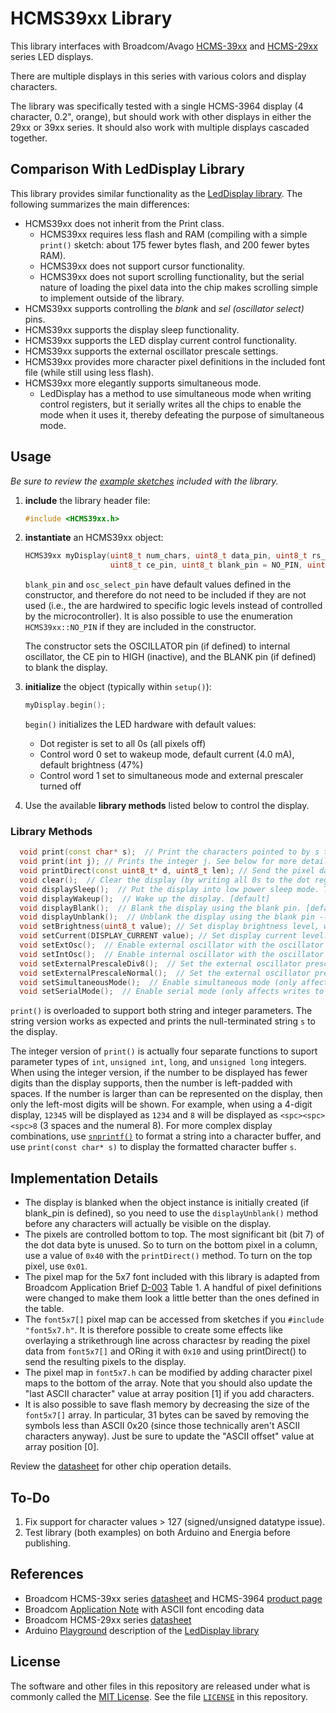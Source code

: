 # HCMS39xx Library

This library interfaces with Broadcom/Avago [HCMS-39xx][2] and [HCMS-29xx][4] series LED displays.

There are multiple displays in this series with various colors and display characters.

The library was specifically tested with a single HCMS-3964 display (4 character, 0.2", orange), but should work with other displays in either the 29xx or 39xx series. It should also work with multiple displays cascaded together.

## Comparison With LedDisplay Library

This library provides similar functionality as the [LedDisplay library][5]. The following summarizes the main differences:

- HCMS39xx does not inherit from the Print class.
  - HCMS39xx requires less flash and RAM (compiling with a simple `print()` sketch: about 175 fewer bytes flash, and 200 fewer bytes RAM).
  - HCMS39xx does not support cursor functionality.
  - HCMS39xx does not suport scrolling functionality, but the serial nature of loading the pixel data into the chip makes scrolling simple to implement outside of the library.
- HCMS39xx supports controlling the _blank_ and _sel (oscillator select)_ pins.
- HCMS39xx supports the display sleep functionality.
- HCMS39xx supports the LED display current control functionality.
- HCMS39xx supports the external oscillator prescale settings.
- HCMS39xx provides more character pixel definitions in the included font file (while still using less flash).
- HCMS39xx more elegantly supports simultaneous mode.
  - LedDisplay has a method to use simultaneous mode when writing control registers, but it serially writes all the chips to enable the mode when it uses it, thereby defeating the purpose of simultaneous mode.

## Usage

_Be sure to review the [example sketches][7] included with the library._

1. **include** the library header file:

    ```cpp
    #include <HCMS39xx.h>
    ```

2. **instantiate** an HCMS39xx object:

    ```cpp
    HCMS39xx myDisplay(uint8_t num_chars, uint8_t data_pin, uint8_t rs_pin, uint8_t clk_pin, 
                       uint8_t ce_pin, uint8_t blank_pin = NO_PIN, uint8_t osc_select_pin = NO_PIN);
    ```

    `blank_pin` and `osc_select_pin` have default values defined in the constructor, and therefore do not need to be included if they are not used (i.e., the are hardwired to specific logic levels instead of controlled by the microcontroller). It is also possible to use the enumeration `HCMS39xx::NO_PIN` if they are included in the constructor.

    The constructor sets the OSCILLATOR pin (if defined) to internal oscillator, the CE pin to HIGH (inactive), and the BLANK pin (if defined) to blank the display.

3. **initialize** the object (typically within `setup()`):

    ```cpp
    myDisplay.begin();
    ```

    `begin()` initializes the LED hardware with default values:

    - Dot register is set to all 0s (all pixels off)
    - Control word 0 set to wakeup mode, default current (4.0 mA), default brightness (47%)
    - Control word 1 set to simultaneous mode and external prescaler turned off

4. Use the available **library methods** listed below to control the display.

### Library Methods

```cpp
  void print(const char* s);  // Print the characters pointed to by s to the display.
  void print(int j); // Prints the integer j. See below for more details, including other integer types supported.
  void printDirect(const uint8_t* d, uint8_t len); // Send the pixel data pointed to by d to the display. Direct pixel control of the display. 
  void clear();  // Clear the display (by writing all 0s to the dot register). [default]
  void displaySleep();  // Put the display into low power sleep mode. This turns off the pixel drivers and the internal oscillator. 
  void displayWakeup();  // Wake up the display. [default]
  void displayBlank();  // Blank the display using the blank pin. [default]
  void displayUnblank();  // Unblank the display using the blank pin -- need to unBlank() after begin().
  void setBrightness(uint8_t value); // Set display brightness level, where 0 <= value <= 15. [default is 12 (47%)]
  void setCurrent(DISPLAY_CURRENT value); // Set display current level. See header file for enumerated definitions for value. [default is 4.0 mA]
  void setExtOsc();  // Enable external oscillator with the oscillator select pin.
  void setIntOsc();  // Enable internal oscillator with the oscillator select pin. [default]
  void setExternalPrescaleDiv8();  // Set the external oscillator prescale divider to 8.
  void setExternalPrescaleNormal();  // Set the external oscillator prescale divider to 1. [default]
  void setSimultaneousMode();  // Enable simultaneous mode (only affects writes to control word registers). [default]
  void setSerialMode();  // Enable serial mode (only affects writes to control word registers).
```

`print()` is overloaded to support both string and integer parameters. The string version works as expected and prints the null-terminated string `s` to the display.

The integer version of `print()` is actually four separate functions to suport parameter types of `int`, `unsigned int`, `long`, and `unsigned long` integers. When using the integer version, if the number to be displayed has fewer digits than the display supports, then the number is left-padded with spaces. If the number is larger than can be represented on the display, then only the left-most digits will be shown. For example, when using a 4-digit display, `12345` will be displayed as `1234` and `8` will be displayed as `<spc><spc><spc>8` (3 spaces and the numeral 8). For more complex display combinations, use [`snprintf()`][8] to format a string into a character buffer, and use `print(const char* s)` to display the formatted character buffer `s`.

## Implementation Details

- The display is blanked when the object instance is initially created (if blank_pin is defined), so you need to use the `displayUnblank()` method before any characters will actually be visible on the display.
- The pixels are controlled bottom to top. The most significant bit (bit 7) of the dot data byte is unused. So to turn on the bottom pixel in a column, use a value of `0x40` with the `printDirect()` method. To turn on the top pixel, use `0x01`.
- The pixel map for the 5x7 font included with this library is adapted from Broadcom Application Brief [D-003][3] Table 1. A handful of pixel definitions were changed to make them look a little better than the ones defined in the table.
- The `font5x7[]` pixel map can be accessed from sketches if you `#include "font5x7.h"`. It is therefore possible to create some effects like overlaying a strikethrough line across charactesr by reading the pixel data from `font5x7[]` and ORing it with `0x10` and using printDirect() to send the resulting pixels to the display.
- The pixel map in `font5x7.h` can be modified by adding character pixel maps to the bottom of the array. Note that you should also update the "last ASCII character" value at array position \[1\] if you add characters.
- It is also possible to save flash memory by decreasing the size of the `font5x7[]` array. In particular, 31 bytes can be saved by removing the symbols less than ASCII 0x20 (since those technically aren't ASCII characters anyway). Just be sure to update the "ASCII offset" value at array position \[0\].

Review the [datasheet][1] for other chip operation details.

## To-Do

1. Fix support for character values > 127 (signed/unsigned datatype issue). 
2. Test library (both examples) on both Arduino and Energia before publishing.

## References

- Broadcom HCMS-39xx series [datasheet][1] and HCMS-3964 [product page][2]
- Broadcom [Application Note][3] with ASCII font encoding data
- Broadcom HCMS-29xx series [datasheet][4]
- Arduino [Playground][6] description of the [LedDisplay library][5]

## License

The software and other files in this repository are released under what is commonly called the [MIT License][100]. See the file [`LICENSE`][101] in this repository.

[1]:https://docs.broadcom.com/docs/AV02-0868EN
[2]:https://www.broadcom.com/products/leds-and-displays/smart-alphanumeric-displays/serial-interface/hcms-3964
[3]:https://docs.broadcom.com/doc/5988-7539EN
[4]:https://docs.broadcom.com/doc/HCMS-29xx-Series-High-Performance-CMOS-5-x-7-Alphanumeric-Displays
[5]:https://github.com/PaulStoffregen/LedDisplay
[6]:https://playground.arduino.cc/Main/LedDisplay/
[7]:./examples
[8]:https://www.cplusplus.com/reference/cstdio/snprintf/?kw=snprintf
[100]: https://choosealicense.com/licenses/mit/
[101]: ./LICENSE
[200]: https://github.com/Andy4495/HCMS39xx
